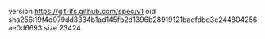 version https://git-lfs.github.com/spec/v1
oid sha256:19f4d079dd3334b1ad145fb2d1396b28919121badfdbd3c244804256ae0d6693
size 23424
